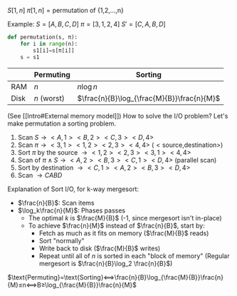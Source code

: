 $S[1,n]$
$π[1,n]=\text{permutation of \{1,2,...,n\}}$

Example:
$S=[A,B,C,D]$
$π=[3,1,2,4]$
$S'=[C,A,B,D]$

```python
def permutation(s, π):
	for i in range(n):
		s1[i]=s[π[i]]
	s = s1
```

|      | Permuting   | Sorting                                    |
| ---- | ----------- | ------------------------------------------ |
| RAM  | $n$         | $n\log n$                                  |
| Disk | $n$ (worst) | $\frac{n}{B}\log_{\frac{M}{B}}\frac{n}{M}$ |
(See [[Intro#External memory model]])
How to solve the I/O problem? Let's make permutation a sorting problem.

1. Scan $S→<A,1><B,2><C,3><D,4>$
2. Scan $π→<3,1><1,2><2,3><4,4>$ ($<\text{source,destination}>$)
3. Sort $π$ by the source $→<1,2><2,3><3,1><4,4>$
4. Scan of $π∧S→<A,2><B,3><C,1><D,4>$ (parallel scan)
5. Sort by destination $→<C,1><A,2><B,3><D,4>$
6. Scan $→CABD$

Explanation of Sort I/O, for k-way mergesort:
- $\frac{n}{B}$: Scan items
- $\log_k\frac{n}{M}$: Phases passes
	- The optimal $k$ is $\frac{M}{B}$ (-1, since mergesort isn't in-place)
	- To achieve $\frac{n}{M}$ instead of $\frac{n}{B}$, start by:
		- Fetch as much as it fits on memory ($\frac{M}{B}$ reads)
		- Sort "normally"
		- Write back to disk ($\frac{M}{B}$ writes)
		- Repeat until all of $n$ is sorted in each "block of memory"
(Regular mergesort is $\frac{n}{B}\log_2 \frac{n}{B}$)

$\text{Permuting}=\text{Sorting}⟺\frac{n}{B}\log_{\frac{M}{B}}\frac{n}{M}≤n⟺B≥\log_{\frac{M}{B}}\frac{n}{M}$

